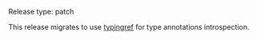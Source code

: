 Release type: patch

This release migrates to use [typingref](https://github.com/nrbnlulu/typingref) for type annotations introspection.
